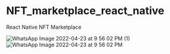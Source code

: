 # NFT_marketplace_react_native
React Native NFT Marketplace


![WhatsApp Image 2022-04-23 at 9 56 02 PM (1)](https://user-images.githubusercontent.com/7975462/164952489-58798ef1-361f-4e77-892c-899a5ced92ab.jpeg)
![WhatsApp Image 2022-04-23 at 9 56 02 PM](https://user-images.githubusercontent.com/7975462/164952490-dc9f384e-5516-4fb1-b670-ed3739250e65.jpeg)

